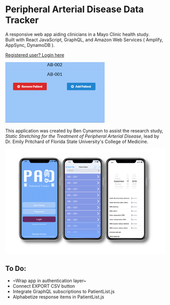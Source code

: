 # Peripheral Arterial Disease Data Tracker
A responsive web app aiding clinicians in a Mayo Clinic health study.  
Built with React JavaScript, GraphQL, and Amazon Web Services ( Amplify, AppSync, DynamoDB ).

[Registered user? Login here](https://cynamonster.github.io/pad-stat-track)

![gif](pad-stat.gif "gif")

This application was created by Ben Cynamon to assist the research study, *Static Stretching for the Treatment of Peripheral Arterial Disease*, lead by Dr. Emily Pritchard of Florida State University's College of Medicine.

![](pad-mocks.png)

## To Do:
* ~Wrap app in authentication layer~
* Connect EXPORT CSV button 
* Integrate GraphQL subscriptions to PatientList.js
* Alphabetize response items in PatientList.js
